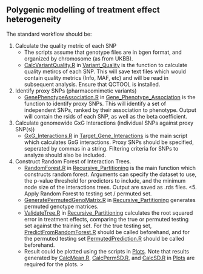 ## Polygenic modelling of treatment effect heterogeneity
The standard workflow should be:
1. Calculate the quality metric of each SNP
    - The scripts assume that genotype files are in bgen format, and organized by chromosome (as from UKBB). 
    - [CalcVariantQuality.R](./Variant_Quality/CalcVariantQuality.R) in [Variant_Quality](./Variant_Quality) is the function to calculate quality metircs of each SNP. This will save text files which would contain quality metrics (Info, MAF, etc) and will be read in subsequent analysis. Ensure that QCTOOL is installed. 
2. Identify proxy SNPs (pharmacomimetic variants)
    - [GenePhenotypeAssociation.R](./Gene_Phenotype_Association/GenePhenotypeAssociation.R) in [Gene_Phenotype_Association](Gene_Phenotype_Association) is the function to identify proxy SNPs. This will identify a set of independent SNPs, ranked by their association to phenotype. Output will contain the rsids of each SNP, as well as the beta coefficient. 
3. Calculate genomewide GxG Interactions (individual SNPs against proxy SNP(s))
    - [GxG_Interactions.R](./Target_Gene_Interactions/GxG_Interactions.R) in [Target_Gene_Interactions](./Target_Gene_Interactions) is the main script which calculates GxG interactions. Proxy SNPs should be specified, seperated by commas in a string. Filtering criteria for SNPs to analyze should also be included. 
4. Construct Random Forest of Interaction Trees. 
    - [RandomForest.R](./Recursive_Partitioning/RandomForest.R) in [Recursive_Partitioning](./Recursive_Partitioning) is the main function which constructs random forest. Arguments can specify the dataset to use, the p-value threshold for predictors to include, and the minimum node size of the interactions trees. Output are saved as .rds files. 
<5. Apply Random Forest to testing set / permuted set. 
    - [GeneratePermutedGenoMatrix.R](./Recursive_Partitioning/GeneratePermutedGenoMatrix.R) in [Recursive_Partitioning](./Recursive_Partitioning) generates permuted genotype matrices. 
    - [ValidateTree.R](./Recursive_Partitioning/ValidateTree.R) in [Recursive_Partitioning](./Recursive_Partitioning) calculates the root squared error in treatment effects, comparing the true or permuted testing set against the training set. For the true testing set, [PredictFromRandomForest.R](./Recursive_Partitioning/PredictFromRandomForest.R) should be called beforehand, and for the permuted testing set [PermutedPrediction.R](./Recursive_Partitioning/PermutedPrediction.R) should be called beforehand. 
    - Result could be plotted using the scripts in [Plots](./Plots). Note that results generated by [CalcMean.R](./Plots/CalcMean.R), [CalcPermSD.R](./Plots/CalcPermSD.R), and [CalcSD.R](./Plots/CalcSD.R) in [Plots](./Plots) are required for the plots. >

